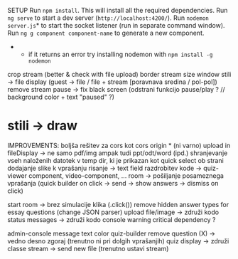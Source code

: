 SETUP
Run `npm install`. This will install all the required dependencies.
Run `ng serve` to start a dev server (`http://localhost:4200/`).
Run `nodemon server.js`* to start the socket listener (run in separate command window).
Run `ng g component component-name` to generate a new component.

* - if it returns an error try installing nodemon with `npm install -g nodemon`


crop stream (better & check with file upload)
border stream size window
stili -> file display (guest -> file / file + stream [poravnava sredina / pol-pol])
remove stream pause -> fix black screen (odstrani funkcijo pause/play ? // background color + text "paused" ?)

stili -> draw
=============================
IMPROVEMENTS:
boljša rešitev za cors kot cors origin * (ni varno)
upload in fileDisplay -> ne samo pdf/img ampak tudi ppt/odt/word (ipd.)
shranjevanje vseh naloženih datotek v temp dir, ki je prikazan kot quick select ob strani
dodajanje slike k vprašanju
risanje -> text field
razdrobitev kode -> quiz-viewer component, video-component, ...
room -> pošiljanje posameznega vprašanja (quick builder on click -> send -> show answers -> dismiss on click)

start room -> brez simulacije klika (.click())
remove hidden answer types for essay questions (change JSON parser)
upload file/image -> združi kodo
status messages -> združi kodo
console warning critical dependency ?

admin-console message text color
quiz-builder remove question (X) -> vedno desno zgoraj (trenutno ni pri dolgih vprašanjih)
quiz display -> združi classe
stream -> send new file (trenutno ustavi stream)
